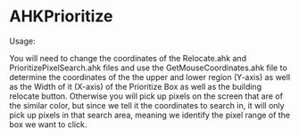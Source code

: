 # AHKPrioritize

Usage:

You will need to change the coordinates of the Relocate.ahk and PrioritizePixelSearch.ahk files and use the GetMouseCoordinates.ahk file to determine the coordinates of the the upper and lower region (Y-axis) as well as the Width of it (X-axis) of the Prioritize Box as well as the building relocate button. Otherwise you will pick up pixels on the screen that are of the similar color, but since we tell it the coordinates to search in, it will only pick up pixels in that search area, meaning we identify the pixel range of the box we want to click.


